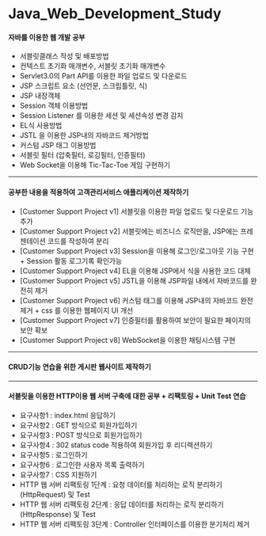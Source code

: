 # Java_Web_Development_Study

#### 자바를 이용한 웹 개발 공부
- 서블릿클래스 작성 및 배포방법
- 컨텍스트 초기화 매개변수, 서블릿 초기화 매개변수
- Servlet3.0의 Part API를 이용한 파일 업로드 및 다운로드
- JSP 스크립트 요소 (선언문, 스크립틀릿, 식)
- JSP 내장객체
- Session 객체 이용방법 
- Session Listener 를 이용한 세션 및 세션속성 변경 감지
- EL식 사용방법
- JSTL 을 이용한 JSP내의 자바코드 제거방법
- 커스텀 JSP 태그 이용방법
- 서블릿 필터 (압축필터, 로깅필터, 인증필터)
- Web Socket을 이용해 Tic-Tac-Toe 게임 구현하기

<hr>
 
#### 공부한 내용을 적용하여 고객관리서비스 애플리케이션 제작하기
- [Customer Support Project v1] 서블릿을 이용한 파일 업로드 및 다운로드 기능 추가
- [Customer Support Project v2] 서블릿에는 비즈니스 로직만을, JSP에는 프레젠테이션 코드를 작성하여 분리
- [Customer Support Project v3] Session을 이용해 로그인/로그아웃 기능 구현 + Session 활동 로그기록 확인가능
- [Customer Support Project v4] EL을 이용해 JSP에서 식을 사용한 코드 대체
- [Customer Support Project v5] JSTL을 이용해 JSP파일 내에서 자바코드를 완전히 제거
- [Customer Support Project v6] 커스텀 태그를 이용해 JSP내의 자바코드 완전제거 + css 를 이용한 웹페이지 UI 개선
- [Customer Support Project v7] 인증필터를 활용하여 보안이 필요한 페이지의 보안 확보
- [Customer Support Project v8] WebSocket을 이용한 채팅시스템 구현

<hr>

#### CRUD기능 연습을 위한 게시판 웹사이트 제작하기

<hr>

#### 서블릿을 이용한 HTTP이용 웹 서버 구축에 대한 공부 + 리팩토링 + Unit Test 연습
- 요구사항1 : index.html 응답하기
- 요구사항2 : GET 방식으로 회원가입하기
- 요구사항3 : POST 방식으로 회원가입하기
- 요구사항4 : 302 status code 적용하여 회원가입 후 리디렉션하기
- 요구사항5 : 로그인하기
- 요구사항6 : 로그인한 사용자 목록 출력하기
- 요구사항7 : CSS 지원하기
- HTTP 웹 서버 리팩토링 1단계 : 요청 데이터를 처리하는 로직 분리하기(HttpRequest) 및 Test
- HTTP 웹 서버 리팩토링 2단계 : 응답 데이터를 처리하는 로직 분리하기(HttpResponse) 및 Test
- HTTP 웹 서버 리팩토링 3단계 : Controller 인터페이스를 이용한 분기처리 제거
